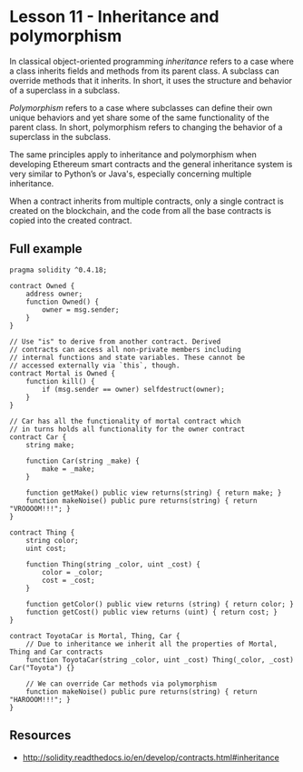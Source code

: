 # Lesson 11 - Inheritance and polymorphism

In classical object-oriented programming *inheritance* refers to a case where a class inherits fields and methods from its parent class. A subclass can override methods that it inherits. In short, it uses the structure and behavior of a superclass in a subclass.

*Polymorphism* refers to a case where subclasses can define their own unique behaviors and yet share some of the same functionality of the parent class. In short, polymorphism refers to changing the behavior of a superclass in the subclass.

The same principles apply to inheritance and polymorphism when developing Ethereum smart contracts and the general inheritance system is very similar to Python’s or Java's, especially concerning multiple inheritance.

When a contract inherits from multiple contracts, only a single contract is created on the blockchain, and the code from all the base contracts is copied into the created contract.

## Full example

```
pragma solidity ^0.4.18;

contract Owned {
    address owner;
    function Owned() {
        owner = msg.sender;
    }
}

// Use "is" to derive from another contract. Derived
// contracts can access all non-private members including
// internal functions and state variables. These cannot be
// accessed externally via `this`, though.
contract Mortal is Owned {
    function kill() {
        if (msg.sender == owner) selfdestruct(owner);
    }
}

// Car has all the functionality of mortal contract which
// in turns holds all functionality for the owner contract
contract Car {
    string make;
    
    function Car(string _make) {
        make = _make;
    }
    
    function getMake() public view returns(string) { return make; }
    function makeNoise() public pure returns(string) { return "VROOOOM!!!"; }
}

contract Thing {
    string color;
    uint cost;
    
    function Thing(string _color, uint _cost) {
        color = _color;
        cost = _cost;
    }
   
    function getColor() public view returns (string) { return color; }
    function getCost() public view returns (uint) { return cost; }
}

contract ToyotaCar is Mortal, Thing, Car {
    // Due to inheritance we inherit all the properties of Mortal, Thing and Car contracts
    function ToyotaCar(string _color, uint _cost) Thing(_color, _cost) Car("Toyota") {}
    
    // We can override Car methods via polymorphism
    function makeNoise() public pure returns(string) { return "HAROOOM!!!"; }
}
```

## Resources

- http://solidity.readthedocs.io/en/develop/contracts.html#inheritance